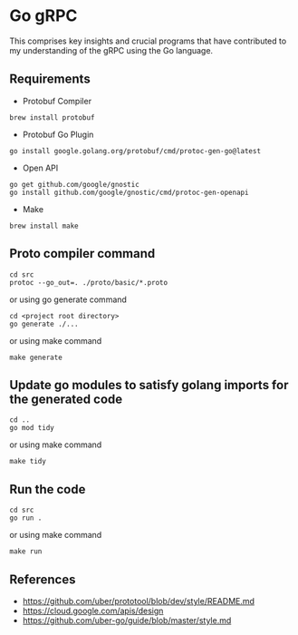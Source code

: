 # Go gRPC
This comprises key insights and crucial programs that have contributed to my understanding of the gRPC using the 
Go language.

## Requirements

- Protobuf Compiler
```shell
brew install protobuf
```

- Protobuf Go Plugin
```shell
go install google.golang.org/protobuf/cmd/protoc-gen-go@latest
```

- Open API
```shell
go get github.com/google/gnostic
go install github.com/google/gnostic/cmd/protoc-gen-openapi
```

- Make
```shell
brew install make
```

## Proto compiler command
```shell
cd src
protoc --go_out=. ./proto/basic/*.proto
```

or using go generate command
```shell
cd <project root directory>
go generate ./...
```

or using make command
```shell
make generate
```

## Update go modules to satisfy golang imports for the generated code
```shell
cd ..
go mod tidy
```

or using make command
```shell
make tidy
```

## Run the code
```shell
cd src
go run .
```

or using make command
```shell
make run
```

## References
- https://github.com/uber/prototool/blob/dev/style/README.md
- https://cloud.google.com/apis/design
- https://github.com/uber-go/guide/blob/master/style.md